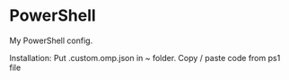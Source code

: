 # PowerShell
My PowerShell config.

Installation:
Put .custom.omp.json in ~ folder.
Copy / paste code from ps1 file
